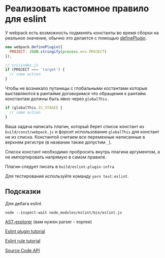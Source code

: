# Реализовать кастомное правило для eslint

У webpack есть возможность подменять константы во время сборки на реальное значение, обычно это делается с помощью [definePlugin](https://webpack.js.org/plugins/define-plugin/).

```js
new webpack.DefinePlugin({
  PROJECT: JSON.stringify(process.env.PROJECT)
});
```

```js
// src/index.js
if (PROJECT === 'target') {
  // some action
}
```

Чтобы не возникало путаницы с глобальными костантами которые выставляются в рантайме договоримся что обращения к рантайм константам должны быть явно через `globalThis.`

```js
if (globalThis.IS_STAGE) {
  // some action
}
```

Ваша задача написать плагин, который берет список констант из `build/const/webpack.js` и форсит использование `globalThis` для констант не из списка. Константой считаем все переменные написанные в верхнем регистре (в названии также допустим `_`).

Список констант необходимо пробросить внутрь плагина аргументом, а не импортировать напрямую в самом правиле.

Плагин следует писать в `build/eslint-plugin-infra`.

Для тестирования используйте команду `yarn test:eslint`.

## Подсказки

Для дебага eslint

`node --inspect-wait node_modules/eslint/bin/eslint.js`

[AST-explorer](https://astexplorer.net/) (вам нужен parser - espree)

[Eslint plugin tutorial](https://eslint.org/docs/latest/extend/plugins)

[Eslint rule tutorial](https://eslint.org/docs/latest/extend/custom-rules)

[Source Code API](https://eslint.org/docs/latest/extend/custom-rules#accessing-the-source-code)
